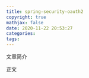 ```yaml
---
title: spring-security-oauth2
copyright: true
mathjax: false
date: 2020-11-22 20:53:27
categories:
tags:
---
```

文章简介

<!-- more -->

正文
